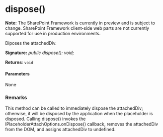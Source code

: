 # dispose()
**Note:** The SharePoint Framework is currently in preview and is subject to change. SharePoint Framework client-side web parts are not currently supported for use in production environments.



Diposes the attachedDiv.

**Signature:** _public dispose(): void;_

**Returns**: `void`





#### Parameters
None


### Remarks

This method can be called to immediately dispose the attachedDiv; otherwise, it will be disposed by the application when the placeholder is disposed. Calling dispose() invokes the IPlaceholderAttachOptions.onDispose() callback, removes the attachedDiv from the DOM, and assigns attachedDiv to undefined.

